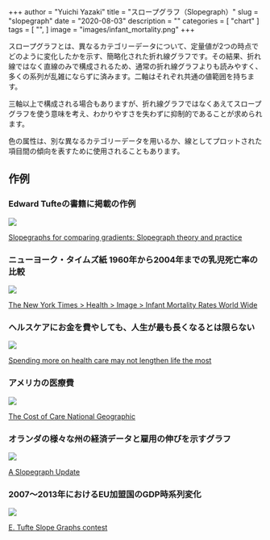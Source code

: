 +++
author = "Yuichi Yazaki"
title = "スロープグラフ（Slopegraph）"
slug = "slopegraph"
date = "2020-08-03"
description = ""
categories = [
    "chart"
]
tags = [
    "",
]
image = "images/infant_mortality.png"
+++

スロープグラフとは、異なるカテゴリーデータについて、定量値が2つの時点でどのように変化したかを示す、簡略化された折れ線グラフです。その結果、折れ線ではなく直線のみで構成されるため、通常の折れ線グラフよりも読みやすく、多くの系列が乱雑にならずに済みます。二軸はそれぞれ共通の値範囲を持ちます。

<!--more-->

三軸以上で構成される場合もありますが、折れ線グラフではなくあえてスロープグラフを使う意味を考え、わかりやすさを失わずに抑制的であることが求められます。

色の属性は、別な異なるカテゴリーデータを用いるか、線としてプロットされた項目間の傾向を表すために使用されることもあります。

## 作例

### Edward Tufteの書籍に掲載の作例

![](images/0003nk-10289.png)

[Slopegraphs for comparing gradients: Slopegraph theory and practice](https://www.edwardtufte.com/bboard/q-and-a-fetch-msg?msg_id=0003nk)


### ニューヨーク・タイムズ紙 1960年から2004年までの乳児死亡率の比較

![](images/infant_mortality.png)

[The New York Times > Health > Image > Infant Mortality Rates World Wide](https://archive.nytimes.com/www.nytimes.com/imagepages/2009/04/06/health/infant_stats.html)


### ヘルスケアにお金を費やしても、人生が最も長くなるとは限らない

![](images/slopegraph_ng.png)


[Spending more on health care may not lengthen life the most](https://www.nationalgeographic.com/magazine/2019/01/spending-money-health-care-may-not-extend-life/)

### アメリカの医療費

![](images/natgeo_healthcare.png)

[The Cost of Care National Geographic](http://www.oliveruberti.com/infographics)

### オランダの様々な州の経済データと雇用の伸びを示すグラフ

![](images/dehaseth-1.png)

[A Slopegraph Update](https://charliepark.org/a-slopegraph-update/)

### 2007〜2013年におけるEU加盟国のGDP時系列変化

![](images/E.-Tufte-Slope-Graphs-contest.png)

[E. Tufte Slope Graphs contest](https://nbviewer.jupyter.org/gist/pascal-schetelat/8382651)

